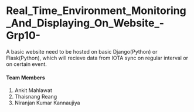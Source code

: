 # Real_Time_Environment_Monitoring_And_Displaying_On_Website_-Grp10-
A basic website need to be hosted on basic Django(Python) or Flask(Python), which will recieve data from IOTA sync on regular interval or on certain event. 

#### Team Members 
1. Ankit Mahlawat 
2. Thaisnang Reang 
3. Niranjan Kumar Kannaujiya
